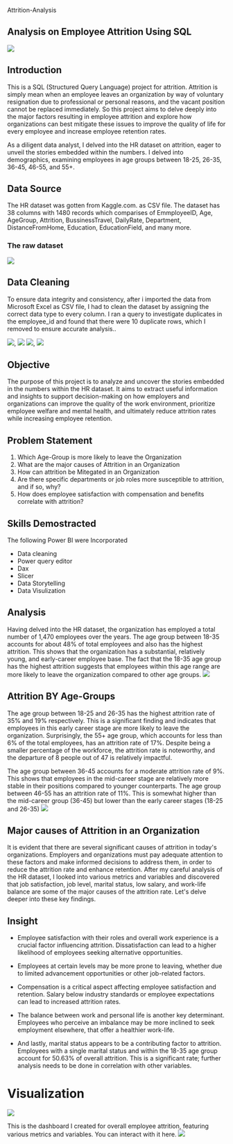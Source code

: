 Attrition-Analysis

## Analysis on Employee Attrition Using SQL 

![](Attrition.jpg)

## Introduction 

This is a SQL (Structured Query Language) project for attrition. Attrition is simply mean when an employee leaves an organization by way of voluntary resignation due to professional or personal reasons, and the vacant position cannot be replaced immediately. So this project aims to delve deeply into the major factors resulting in employee attrition and explore how organizations can best mitigate these issues to improve the quality of life for every employee and increase employee retention rates.

As a diligent data analyst, I delved into the HR dataset on attrition, eager to unveil the stories embedded within the numbers. I delved into demographics, examining employees in age groups between 18-25, 26-35, 36-45, 46-55, and 55+.

## Data Source 

The HR dataset was gotten from Kaggle.com. as CSV file. 
The dataset has 38 columns with 1480 records which comparises of EmmployeeID, Age, AgeGroup, Attrition, BussinessTravel, DailyRate, Department, DistanceFromHome, Education, EducationField, and many more.

### The raw dataset
![](Raw_Data.JPG) 

## Data Cleaning 

To ensure data integrity and consistency, after i imported the data from Microsoft Excel as CSV file, I had to clean the dataset by assigning the correct data type to every column. I ran a query to investigate duplicates in the employee_id and found that there were 10 duplicate rows, which I removed to ensure accurate analysis.. 

![](Import_data_processing.JPG), ![](Data_type.JPG)  ![](Identify_dupliacte_data.JPG), ![](Removed_duplicate.JPG)

## Objective 

The purpose of this project is to analyze and uncover the stories embedded in the numbers within the HR dataset. It aims to extract useful information and insights to support decision-making on how employers and organizations can improve the quality of the work environment, prioritize employee welfare and mental health, and ultimately reduce attrition rates while increasing employee retention.

## Problem Statement 

1. Which Age-Group is more likely to leave the Organization
2. What are the major causes of Attrition in an Organization
3. How can attrition be Mitegated in an Organization
4. Are there specific departments or job roles more susceptible to attrition, and if so, why?
5. How does employee satisfaction with compensation and benefits correlate with attrition?

## Skills Demostracted 

The following Power BI were Incorporated

- Data cleaning
- Power query editor
- Dax
- Slicer
- Data Storytelling 
- Data Visulization

## Analysis

Having delved into the HR dataset, the organization has employed a total number of 1,470 employees over the years. The age group between 18-35 accounts for about 48% of total employees and also has the highest attrition. This shows that the organization has a substantial, relatively young, and early-career employee base. The fact that the 18-35 age group has the highest attrition suggests that employees within this age range are more likely to leave the organization compared to other age groups.
![](Total_employee.JPG)

## Attrition BY Age-Groups

The age group between 18-25 and 26-35 has the highest attrition rate of 35% and 19% respectively. This is a significant finding and indicates that employees in this early career stage are more likely to leave the organization. Surprisingly, the 55+ age group, which accounts for less than 6% of the total employees, has an attrition rate of 17%. Despite being a smaller percentage of the workforce, the attrition rate is noteworthy, and the departure of 8 people out of 47 is relatively impactful. 

The age group between 36-45 accounts for a moderate attrition rate of 9%. This shows that employees in the mid-career stage are relatively more stable in their positions compared to younger counterparts. The age group between 46-55 has an attrition rate of 11%. This is somewhat higher than the mid-career group (36-45) but lower than the early career stages (18-25 and 26-35)
![](AgeGroup.JPG)

## Major causes of Attrition in an Organization

It is evident that there are several significant causes of attrition in today's organizations. Employers and organizations must pay adequate attention to these factors and make informed decisions to address them, in order to reduce the attrition rate and enhance retention. After my careful analysis of the HR dataset, I looked into various metrics and variables and discovered that job satisfaction, job level, marital status, low salary, and work-life balance are some of the major causes of the attrition rate. Let's delve deeper into these key findings.

## Insight 

- Employee satisfaction with their roles and overall work experience is a crucial factor influencing attrition. Dissatisfaction can lead to a higher likelihood of employees seeking alternative opportunities.

- Employees at certain levels may be more prone to leaving, whether due to limited advancement opportunities or other job-related factors.

- Compensation is a critical aspect affecting employee satisfaction and retention. Salary below  industry standards or employee expectations can lead to increased attrition rates.

- The balance between work and personal life is another key determinant. Employees who perceive an imbalance may be more inclined to seek employment elsewhere, that offer a healthier work-life.

- And lastly, marital status appears to be a contributing factor to attrition. Employees with a single marital status and within the 18-35 age group account for 50.63% of overall attrition. This is a significant rate; further analysis needs to be done in correlation with other variables.

# Visualization 

![](Maritial_Status.JPG)

This is the dashboard I created for overall employee attrition, featuring various metrics and variables. You can interact with it here.
![](Dashboard.JPG)
